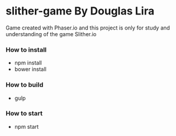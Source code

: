 # slither-game By Douglas Lira
Game created with Phaser.io and this project is only for study and understanding of the game Slither.io

### How to install

* npm install
* bower install

### How to build

* gulp

### How to start

* npm start
